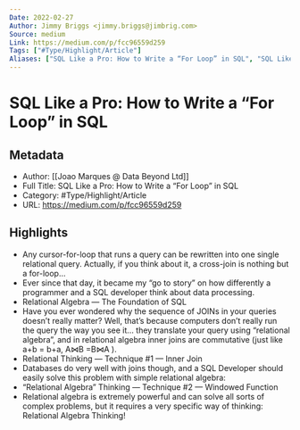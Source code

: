 ```yaml
---
Date: 2022-02-27
Author: Jimmy Briggs <jimmy.briggs@jimbrig.com>
Source: medium
Link: https://medium.com/p/fcc96559d259
Tags: ["#Type/Highlight/Article"]
Aliases: ["SQL Like a Pro: How to Write a “For Loop” in SQL", "SQL Like a Pro: How to Write a “For Loop” in SQL"]
---
```

# SQL Like a Pro: How to Write a “For Loop” in SQL

## Metadata
- Author: [[Joao Marques @ Data Beyond Ltd]]
- Full Title: SQL Like a Pro: How to Write a “For Loop” in SQL
- Category: #Type/Highlight/Article
- URL: https://medium.com/p/fcc96559d259

## Highlights
- Any cursor-for-loop that runs a query can be rewritten into one single relational query. Actually, if you think about it, a cross-join is nothing but a for-loop…
- Ever since that day, it became my “go to story” on how differently a programmer and a SQL developer think about data processing.
- Relational Algebra — The Foundation of SQL
- Have you ever wondered why the sequence of JOINs in your queries doesn’t really matter? Well, that’s because computers don’t really run the query the way you see it… they translate your query using “relational algebra”, and in relational algebra inner joins are commutative (just like a+b = b+a, A⋈B =B⋈A ).
- Relational Thinking — Technique #1 — Inner Join
- Databases do very well with joins though, and a SQL Developer should easily solve this problem with simple relational algebra:
- “Relational Algebra” Thinking — Technique #2 — Windowed Function
- Relational algebra is extremely powerful and can solve all sorts of complex problems, but it requires a very specific way of thinking: Relational Algebra Thinking!
